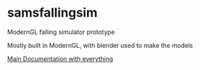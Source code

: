 # samsfallingsim
ModernGL falling simulator prototype

Mostly built in ModernGL, with blender used to make the models

[Main Documentation with everything](https://github.com/swagchampp/samsfallingsim/blob/main/docs/falling_object_simulator.md)
